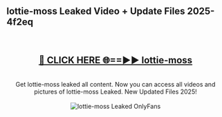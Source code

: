 <h2>lottie-moss Leaked Video + Update Files 2025- 4f2eq</h2>
<br>
<div align="center">
<h2><a href="https://libra.edu.pl?lottie-moss" rel="nofollow">🔴 CLICK HERE 🌐==►► lottie-moss</a></h2>
<br>
Get lottie-moss leaked all content. Now you can access all videos and pictures of lottie-moss Leaked. New Updated Files 2025!
<br>
<br>
<a href="https://libra.edu.pl?lottie-moss" rel="nofollow" data-target="animated-image.originalLink"><img src="https://i.ibb.co.com/WyWwxjT/player-gif2.gif" alt="lottie-moss Leaked OnlyFans" style="max-width: 100%; display: inline-block;" data-target="animated-image.originalImage"></a>
</div>
<br>